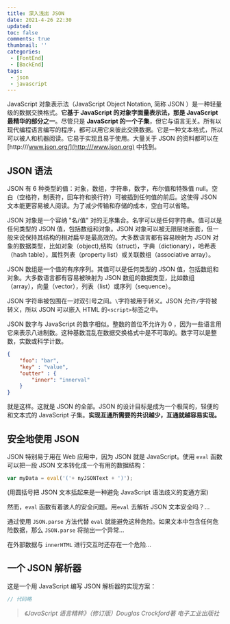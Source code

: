 ```yaml
---
title: 深入浅出 JSON
date: 2021-4-26 22:30
updated: 
toc: false
comments: true
thumbnail: ''
categories:
 - [FontEnd]
 - [BackEnd]
tags:
 - json
 - javascript
---
```


JavaScript 对象表示法（JavaScript Object Notation, 简称 JSON ）是一种轻量级的数据交换格式。**它基于 JavaScript 的对象字面量表示法，那是 JavaScript 最精华的部分之一**。<!-- more -->尽管只是 **JavaScript 的一个子集**，但它与语言无关。所有以现代编程语言编写的程序，都可以用它来彼此交换数据。它是一种文本格式，所以可以被人和机器阅读。它易于实现且易于使用。大量关于 JSON 的资料都可以在 [http:///www.json.org/](http:///www.json.org) 中找到。

## JSON 语法

JSON 有 6 种类型的值：对象，数组，字符串，数字，布尔值和特殊值 null。空白（空格符，制表符，回车符和换行符）可被插到任何值的前后。这使得 JSON 文本能更容易被人阅读。为了减少传输和存储的成本，空白可以省略。

JSON 对象是一个容纳 "名/值" 对的无序集合。名字可以是任何字符串。值可以是任何类型的 JSON 值，包括数组和对象。JSON 对象可以被无限层地嵌套，但一般来说保持其结构的相对扁平是最高效的。大多数语言都有容易映射为 JSON 对象的数据类型，比如对象（object),结构（struct)，字典（dictionary），哈希表（hash table），属性列表（property list）或关联数组（associative array）。

JSON 数组是一个值的有序序列。其值可以是任何类型的 JSON 值，包括数组和对象。大多数语言都有容易被映射为 JSON 数组的数据类型，比如数组（array），向量（vector），列表（list）或序列（sequence）。

JSON 字符串被包围在一对双引号之间。`\`字符被用于转义。JSON 允许`/`字符被转义，所以 JSON 可以嵌入 HTML 的`<script>`标签之中。

JSON 数字与 JavaScript 的数字相似。整数的首位不允许为 0 ，因为一些语言用它来表示八进制数。这种基数混乱在数据交换格式中是不可取的。数字可以是整数，实数或科学计数。

```json
{
    "foo": "bar",
    "key" : "value",
    "outter" : {
        "inner": "innerval"
    }
}
```

就是这样。这就是 JSON 的全部。JSON 的设计目标是成为一个极简的，轻便的和文本式的 JavaScript 子集。**实现互通所需要的共识越少，互通就越容易实现。**

## 安全地使用 JSON

JSON 特别易于用在 Web 应用中，因为 JSON 就是 JavaScript。使用 `eval` 函数可以把一段 JSON 文本转化成一个有用的数据结构：
```js
var myData = eval('('+ nyJSONText + ')');
```
(用圆括号把 JSON 文本括起来是一种避免 JavaScript 语法歧义的变通方案)

然而，`eval` 函数有着骇人的安全问题。用`eval` 去解析 JSON 文本安全吗？...


通过使用 `JSON.parse` 方法代替 `eval` 就能避免这种危险。如果文本中包含任何危险数据，那么 `JSON.parse` 将抛出一个异常...


在外部数据与 `innerHTML` 进行交互时还存在一个危险...


## 一个 JSON 解析器

这是一个用 JavaScript 编写 JSON 解析器的实现方案：

```js
// 代码略
```

> *《JavaScript 语言精粹》（修订版）Douglas Crockford著 电子工业出版社*